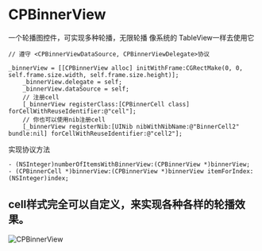 # CPBinnerView
一个轮播图控件，可实现多种轮播，无限轮播
像系统的 TableView一样去使用它

```
// 遵守 <CPBinnerViewDataSource, CPBinnerViewDelegate>协议

_binnerView = [[CPBinnerView alloc] initWithFrame:CGRectMake(0, 0, self.frame.size.width, self.frame.size.height)];
    _binnerView.delegate = self;
    _binnerView.dataSource = self;
    // 注册cell
    [_binnerView registerClass:[CPBinnerCell class] forCellWithReuseIdentifier:@"cell"];
    // 你也可以使用nib注册cell
    [_binnerView registerNib:[UINib nibWithNibName:@"BinnerCell2" bundle:nil] forCellWithReuseIdentifier:@"cell2"];
```
实现协议方法

```
- (NSInteger)numberOfItemsWithBinnerView:(CPBinnerView *)binnerView;
- (CPBinnerCell *)binnerView:(CPBinnerView *)binnerView itemForIndex:(NSInteger)index;
```

## cell样式完全可以自定义，来实现各种各样的轮播效果。

![CPBinnerView]()
